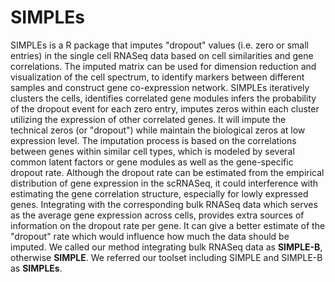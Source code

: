 # SIMPLEs
SIMPLEs is a R package that imputes "dropout" values (i.e. zero or small entries) in the single cell RNASeq data based on cell similarities and gene correlations. The imputed matrix can be used for dimension reduction and visualization of the cell spectrum, to identify markers between different samples and construct gene co-expression network. SIMPLEs iteratively clusters the cells, identifies correlated gene modules infers the probability of the dropout event for each zero entry, imputes zeros within each cluster utilizing the expression of other correlated genes. It will impute the technical zeros (or "dropout") while maintain the biological zeros at low expression level.
The imputation process is based on the correlations between genes within similar cell types, which is modeled by several common latent factors or gene modules as well as the gene-specific dropout rate. Although the dropout rate can be estimated from the empirical distribution of gene expression in the scRNASeq, it could interference with estimating the gene correlation structure, especially for lowly expressed genes. Integrating with the corresponding bulk RNASeq data which serves as the average gene expression across cells, provides extra sources of information on the dropout rate per gene. It can give a better estimate of the "dropout" rate which would influence how much the data should be imputed. We called our method integrating bulk RNASeq data as **SIMPLE-B**, otherwise **SIMPLE**. We referred our toolset including SIMPLE and SIMPLE-B as **SIMPLEs**.
